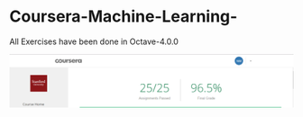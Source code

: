 # Coursera-Machine-Learning-
 All Exercises have been done in Octave-4.0.0

![certificate](https://github.com/Nickil21/Coursera-Machine-Learning-/blob/master/certificate_screenshot/certificate.PNG)
